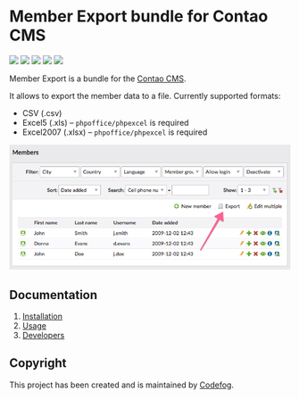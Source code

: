# Member Export bundle for Contao CMS

[![](https://img.shields.io/packagist/v/codefog/contao-member_export.svg)](https://packagist.org/packages/codefog/contao-member_export)
[![](https://img.shields.io/packagist/l/codefog/contao-member_export.svg)](https://github.com/codefog/contao-member_export/blob/master/LICENSE.txt)
[![](https://img.shields.io/packagist/dt/codefog/contao-member_export.svg)](https://packagist.org/packages/codefog/contao-member_export)
[![](https://img.shields.io/travis/codefog/contao-member_export/master.svg)](https://travis-ci.org/codefog/contao-member_export)
[![](https://img.shields.io/coveralls/codefog/contao-member_export/master.svg)](https://coveralls.io/github/codefog/contao-member_export)

Member Export is a bundle for the [Contao CMS](https://contao.org).

It allows to export the member data to a file. Currently supported formats:

- CSV (.csv)
- Excel5 (.xls) – `phpoffice/phpexcel` is required
- Excel2007 (.xlsx) – `phpoffice/phpexcel` is required

![](docs/images/preview.png)

## Documentation

1. [Installation](docs/installation.md)
2. [Usage](docs/usage.md)
3. [Developers](docs/developers.md)

## Copyright

This project has been created and is maintained by [Codefog](https://codefog.pl).
